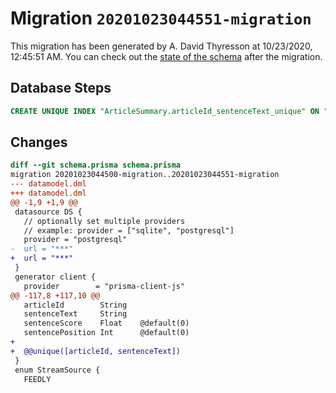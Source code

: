 # Migration `20201023044551-migration`

This migration has been generated by A. David Thyresson at 10/23/2020, 12:45:51 AM.
You can check out the [state of the schema](./schema.prisma) after the migration.

## Database Steps

```sql
CREATE UNIQUE INDEX "ArticleSummary.articleId_sentenceText_unique" ON "public"."ArticleSummary"("articleId", "sentenceText")
```

## Changes

```diff
diff --git schema.prisma schema.prisma
migration 20201023044500-migration..20201023044551-migration
--- datamodel.dml
+++ datamodel.dml
@@ -1,9 +1,9 @@
 datasource DS {
   // optionally set multiple providers
   // example: provider = ["sqlite", "postgresql"]
   provider = "postgresql"
-  url = "***"
+  url = "***"
 }
 generator client {
   provider        = "prisma-client-js"
@@ -117,8 +117,10 @@
   articleId        String
   sentenceText     String
   sentenceScore    Float    @default(0)
   sentencePosition Int      @default(0)
+
+  @@unique([articleId, sentenceText])
 }
 enum StreamSource {
   FEEDLY
```


